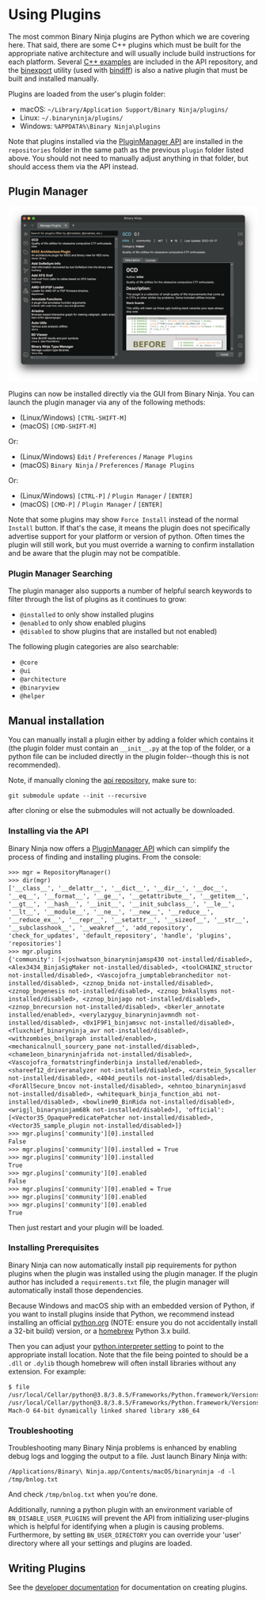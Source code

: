 # Using Plugins

The most common Binary Ninja plugins are Python which we are covering here. That said, there are some C++ plugins which must be built for the appropriate native architecture and will usually include build instructions for each platform. Several [C++ examples](https://github.com/Vector35/binaryninja-api/tree/dev/examples) are included in the API repository, and the [binexport](https://github.com/google/binexport) utility (used with [bindiff](https://www.zynamics.com/bindiff.html)) is also a native plugin that must be built and installed manually.

Plugins are loaded from the user's plugin folder:

- macOS: `~/Library/Application Support/Binary Ninja/plugins/`
- Linux: `~/.binaryninja/plugins/`
- Windows: `%APPDATA%\Binary Ninja\plugins`

Note that plugins installed via the [PluginManager API](https://api.binary.ninja/binaryninja.pluginmanager-module.html) are installed in the `repositories` folder in the same path as the previous `plugin` folder listed above.  You should not need to manually adjust anything in that folder, but should access them via the API instead.

## Plugin Manager

![Plugin Manager >](../img/plugin-manager.png "Plugin Manager")

Plugins can now be installed directly via the GUI from Binary Ninja. You can launch the plugin manager via any of the following methods:

 - (Linux/Windows) `[CTRL-SHIFT-M]`
 - (macOS) `[CMD-SHIFT-M]`

 Or:

 - (Linux/Windows) `Edit` / `Preferences` / `Manage Plugins`
 - (macOS) `Binary Ninja` / `Preferences` / `Manage Plugins`

 Or:

 - (Linux/Windows) `[CTRL-P]` / `Plugin Manager` / `[ENTER]`
 - (macOS) `[CMD-P]` / `Plugin Manager` / `[ENTER]`

Note that some plugins may show `Force Install` instead of the normal `Install` button. If that's the case, it means the plugin does not specifically advertise support for your platform or version of python. Often times the plugin will still work, but you must override a warning to confirm installation and be aware that the plugin may not be compatible.

### Plugin Manager Searching

The plugin manager also supports a number of helpful search keywords to filter through the list of plugins as it continues to grow:

 - `@installed` to only show installed plugins
 - `@enabled` to only show enabled plugins
 - `@disabled` to show plugins that are installed but not enabled)

The following plugin categories are also searchable:

 - `@core`
 - `@ui`
 - `@architecture`
 - `@binaryview`
 - `@helper`

## Manual installation

You can manually install a plugin either by adding a folder which contains it (the plugin folder must contain an `__init__.py` at the top of the folder, or a python file can be included directly in the plugin folder--though this is not recommended).

Note, if manually cloning the [api repository](https://github.com/Vector35/binaryninja-api), make sure to:

``` text
git submodule update --init --recursive
```

after cloning or else the submodules will not actually be downloaded.

### Installing via the API

Binary Ninja now offers a [PluginManager API](https://api.binary.ninja/binaryninja.pluginmanager-module.html) which can simplify the process of finding and installing plugins. From the console:

``` text
>>> mgr = RepositoryManager()
>>> dir(mgr)
['__class__', '__delattr__', '__dict__', '__dir__', '__doc__', '__eq__', '__format__', '__ge__', '__getattribute__', '__getitem__', '__gt__', '__hash__', '__init__', '__init_subclass__', '__le__', '__lt__', '__module__', '__ne__', '__new__', '__reduce__', '__reduce_ex__', '__repr__', '__setattr__', '__sizeof__', '__str__', '__subclasshook__', '__weakref__', 'add_repository', 'check_for_updates', 'default_repository', 'handle', 'plugins', 'repositories']
>>> mgr.plugins
{'community': [<joshwatson_binaryninjamsp430 not-installed/disabled>, <Alex3434_BinjaSigMaker not-installed/disabled>, <toolCHAINZ_structor not-installed/disabled>, <Vascojofra_jumptablebrancheditor not-installed/disabled>, <zznop_bnida not-installed/disabled>, <zznop_bngenesis not-installed/disabled>, <zznop_bnkallsyms not-installed/disabled>, <zznop_binjago not-installed/disabled>, <zznop_bnrecursion not-installed/disabled>, <bkerler_annotate installed/enabled>, <verylazyguy_binaryninjavmndh not-installed/disabled>, <0x1F9F1_binjamsvc not-installed/disabled>, <fluxchief_binaryninja_avr not-installed/disabled>, <withzombies_bnilgraph installed/enabled>, <mechanicalnull_sourcery_pane not-installed/disabled>, <chame1eon_binaryninjafrida not-installed/disabled>, <Vascojofra_formatstringfinderbinja installed/enabled>, <shareef12_driveranalyzer not-installed/disabled>, <carstein_Syscaller not-installed/disabled>, <404d_peutils not-installed/disabled>, <ForAllSecure_bncov not-installed/disabled>, <ehntoo_binaryninjasvd not-installed/disabled>, <whitequark_binja_function_abi not-installed/disabled>, <bowline90_BinRida not-installed/disabled>, <wrigjl_binaryninjam68k not-installed/disabled>], 'official': [<Vector35_OpaquePredicatePatcher not-installed/disabled>, <Vector35_sample_plugin not-installed/disabled>]}
>>> mgr.plugins['community'][0].installed
False
>>> mgr.plugins['community'][0].installed = True
>>> mgr.plugins['community'][0].installed
True
>>> mgr.plugins['community'][0].enabled
False
>>> mgr.plugins['community'][0].enabled = True
>>> mgr.plugins['community'][0].enabled
>>> mgr.plugins['community'][0].enabled
True
```

Then just restart and your plugin will be loaded.

### Installing Prerequisites

Binary Ninja can now automatically install pip requirements for python plugins when the plugin was installed using the plugin manager. If the plugin author has included a `requirements.txt` file, the plugin manager will automatically install those dependencies.

Because Windows and macOS ship with an embedded version of Python, if you want to install plugins inside that Python, we recommend instead installing an official [python.org](https://www.python.org/downloads/windows/) (NOTE: ensure you do not accidentally install a 32-bit build) version, or a [homebrew](https://docs.brew.sh/Homebrew-and-Python) Python 3.x build.

Then you can adjust your [python.interpreter setting](settings.md#python.interpreter) to point to the appropriate install location. Note that the file being pointed to should be a `.dll` or `.dylib` though homebrew will often install libraries without any extension. For example:

```
$ file /usr/local/Cellar/python@3.8/3.8.5/Frameworks/Python.framework/Versions/3.8/Python
/usr/local/Cellar/python@3.8/3.8.5/Frameworks/Python.framework/Versions/3.8/Python: Mach-O 64-bit dynamically linked shared library x86_64
```

### Troubleshooting

Troubleshooting many Binary Ninja problems is enhanced by enabling debug logs and logging the output to a file. Just launch Binary Ninja with:

``` text
/Applications/Binary\ Ninja.app/Contents/macOS/binaryninja -d -l /tmp/bnlog.txt
```

And check `/tmp/bnlog.txt` when you're done.

Additionally, running a python plugin with an environment variable of `BN_DISABLE_USER_PLUGINS` will prevent the API from initializing user-plugins which is helpful for identifying when a plugin is causing problems. Furthermore, by setting `BN_USER_DIRECTORY` you can override your 'user' directory where all your settings and plugins are loaded.

## Writing Plugins

See the [developer documentation](../dev/index.md) for documentation on creating plugins.
